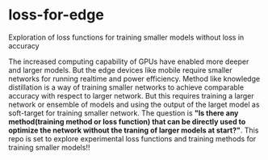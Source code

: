 # loss-for-edge
Exploration of loss functions for training smaller models without loss in accuracy

The increased computing capability of GPUs have enabled more deeper and larger models. But the edge devices like mobile require smaller networks for running realtime and power efficiency. Method like knowledge distillation is a way of training smaller networks to achieve comparable accuracy with respect to larger network. But this requires training a larger network or ensemble of models and using the output of the larget model as soft-target for training smaller network. The question is **"Is there any method(training method or loss function) that can be directly used to optimize the network without the traning of larger models at start?"**. This repo is set to explore experimental loss functions and training methods for training smaller models!!
